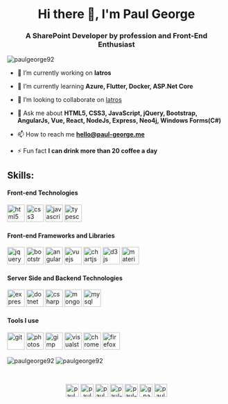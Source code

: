 <h1 align="center">Hi there 👋, I'm Paul George</h1>
<h3 align="center">A SharePoint Developer by profession and Front-End Enthusiast</h3>

<p align="left"> <img src="https://komarev.com/ghpvc/?username=paulgeorge92" alt="paulgeorge92" /> </p>

- 🔭 I’m currently working on **Iatros**

- 🌱 I’m currently learning **Azure, Flutter, Docker, ASP.Net Core**

- 👯 I’m looking to collaborate on [Iatros](https://github.com/paulgeorge92/Iatros-Client)

- 💬 Ask me about **HTML5, CSS3, JavaScript, jQuery, Bootstrap, AngularJs, Vue, React, NodeJs, Express, Neo4j, Windows Forms(C#)**

- 📫 How to reach me **hello@paul-george.me**

- ⚡ Fun fact **I can drink more than 20 coffee a day**
<h2>Skills:</h2>
<h4>Front-end Technologies</h4>
<p align="left">
  <img src="https://raw.githubusercontent.com/prplx/svg-logos/master/svg/html5.svg" alt="html5" width="40" height="40"/> 
  <img src="https://raw.githubusercontent.com/prplx/svg-logos/master/svg/css3.svg" alt="css3" width="40" height="40"/> 
  <img src="https://raw.githubusercontent.com/prplx/svg-logos/master/svg/javascript.svg" alt="javascript" width="40" height="40"/> 
  <img src="https://raw.githubusercontent.com/prplx/svg-logos/master/svg/typescript-icon.svg" alt="typescript" width="40" height="40"/> 
</p>
<h4>Front-end Frameworks and Libraries</h4>
<p>
  <img src="https://raw.githubusercontent.com/prplx/svg-logos/master/svg/jquery.svg" alt="jquery" width="40" height="40"/> 
  <img src="https://raw.githubusercontent.com/prplx/svg-logos/master/svg/bootstrap.svg" alt="bootstrap" width="40" height="40"/> 
  <img src="https://raw.githubusercontent.com/prplx/svg-logos/master/svg/angular.svg" alt="angularjs" width="40" height="40"/> 
  <img src="https://raw.githubusercontent.com/prplx/svg-logos/master/svg/vue.svg" alt="vuejs" width="40" height="40"/>
  <img src="https://www.chartjs.org/media/logo-title.svg" alt="chartjs" width="40" height="40"/> 
  <img src="https://raw.githubusercontent.com/prplx/svg-logos/master/svg/d3.svg" alt="d3js" width="40" height="40"/> 
  <img src="https://raw.githubusercontent.com/prplx/svg-logos/master/svg/materialize.svg" alt="materialize" width="40" height="40"/>
</p>
<h4>Server Side and Backend Technologies</h4>
<p>
  <img src="https://raw.githubusercontent.com/prplx/svg-logos/master/svg/nodejs.svg" alt="express" width="40" height="40"/> 
  <img src="https://upload.wikimedia.org/wikipedia/commons/a/a3/.NET_Logo.svg" alt="dotnet" width="40" height="40"/> 
  <img src="https://upload.wikimedia.org/wikipedia/commons/7/7a/C_Sharp_logo.svg" alt="csharp" width="40" height="40"/> 
  <img src="https://upload.wikimedia.org/wikipedia/commons/9/93/MongoDB_Logo.svg" alt="mongodb" width="40" height="40"/> 
  <img src="https://www.vectorlogo.zone/logos/mysql/mysql-icon.svg" alt="mysql" width="40" height="40"/> 
</p>
<h4>Tools I use</h4>
<p>
  <img src="https://www.vectorlogo.zone/logos/git-scm/git-scm-icon.svg" alt="git" width="40" height="40"/>
  <img src="https://upload.wikimedia.org/wikipedia/commons/a/af/Adobe_Photoshop_CC_icon.svg" alt="photoshop" width="40" height="40"/> 
  <img src="https://upload.wikimedia.org/wikipedia/commons/4/45/The_GIMP_icon_-_gnome.svg" alt="gimp" width="40" height="40"/> 
  <img src="https://upload.wikimedia.org/wikipedia/commons/c/cd/Visual_Studio_2017_Logo.svg" alt="visualstudio" width="40" height="40"/> 
  <img src="https://upload.wikimedia.org/wikipedia/commons/a/a5/Google_Chrome_icon_%28September_2014%29.svg" alt="chrome" width="40" height="40"/> 
  <img src="https://upload.wikimedia.org/wikipedia/commons/a/a0/Firefox_logo%2C_2019.svg" alt="firefox" width="40" height="40"/> 
</p>
<p>
  <img align="top" src="https://github-readme-stats.vercel.app/api/top-langs/?username=paulgeorge92&layout=compact&hide=html" alt="paulgeorge92" />
  <img align="top" src="https://github-readme-stats.vercel.app/api?username=paulgeorge92&show_icons=true" alt="paulgeorge92" />
</p>
<p>&nbsp;</p>

<p align="center">
<a href="https://codepen.io/paul_george" target="blank"><img align="center" src="https://cdn.jsdelivr.net/npm/simple-icons@3.0.1/icons/codepen.svg" alt="paul_george" height="30" width="30" /></a>
<a href="https://dev.to/paulgeorge92" target="blank"><img align="center" src="https://cdn.jsdelivr.net/npm/simple-icons@3.0.1/icons/dev-dot-to.svg" alt="paulgeorge92" height="30" width="30" /></a>
<a href="https://twitter.com/paul_george92" target="blank"><img align="center" src="https://cdn.jsdelivr.net/npm/simple-icons@3.0.1/icons/twitter.svg" alt="paul_george92" height="30" width="30" /></a>
<a href="https://linkedin.com/in/paul-george" target="blank"><img align="center" src="https://cdn.jsdelivr.net/npm/simple-icons@3.0.1/icons/linkedin.svg" alt="paul-george" height="30" width="30" /></a>
<a href="https://stackoverflow.com/users/7007430/paul-george" target="blank"><img align="center" src="https://cdn.jsdelivr.net/npm/simple-icons@3.0.1/icons/stackoverflow.svg" alt="paul-george" height="30" width="30" /></a>
<a href="https://fb.com/g.paul.92" target="blank"><img align="center" src="https://cdn.jsdelivr.net/npm/simple-icons@3.0.1/icons/facebook.svg" alt="g.paul.92" height="30" width="30" /></a>
<a href="https://instagram.com/paulgeorge_92" target="blank"><img align="center" src="https://cdn.jsdelivr.net/npm/simple-icons@3.0.1/icons/instagram.svg" alt="paulgeorge_92" height="30" width="30" /></a>
</p>
